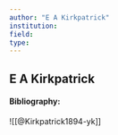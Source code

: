 ```yaml
---
author: "E A Kirkpatrick"
institution:
field:
type:
---
```


## E A Kirkpatrick
#### Bibliography:

![[@Kirkpatrick1894-yk]]